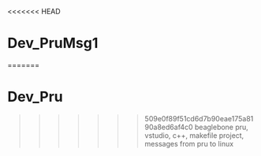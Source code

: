 <<<<<<< HEAD
# Dev_PruMsg1
=======
# Dev_Pru
>>>>>>> 509e0f89f51cd6d7b90eae175a8190a8ed6af4c0
beaglebone pru, vstudio, c++, makefile project, messages from pru to linux
